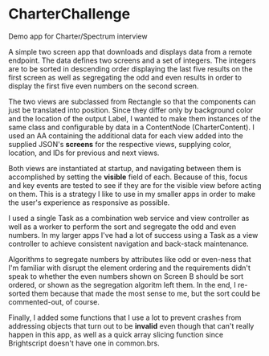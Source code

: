 # CharterChallenge
Demo app for Charter/Spectrum interview

A simple two screen app that downloads and displays data from a remote endpoint. 
The data defines two screens and a set of integers. The integers are to be sorted
in descending order displaying the last five results on the first screen as well
as segregating the odd and even results in order to display the first five even
numbers on the second screen.

The two views are subclassed from Rectangle so that the components can just be
translated into position. Since they differ only by background color and the
location of the output Label, I wanted to make them instances of the same class
and configurable by data in a ContentNode (CharterContent). I used an AA
containing the additional data for each view added into the supplied JSON's
**screens** for the respective views, supplying color, location, and IDs for
previous and next views.

Both views are instantiated at startup, and navigating between them is accomplished
by setting the **visible** field of each. Because of this, focus and key events are
tested to see if they are for the visible view before acting on them. This is a
strategy I like to use in my smaller apps in order to make the user's experience as
responsive as possible. 

I used a single Task as a combination web service and view controller as well as
a worker to perform the sort and segregate the odd and even numbers. In my larger
apps I've had a lot of success using a Task as a view controller to achieve
consistent navigation and back-stack maintenance.

Algorithms to segregate numbers by attributes like odd or even-ness
that I'm familiar with disrupt the element ordering and the requirements didn't 
speak to whether the even numbers shown on Screen B should be sort ordered, or 
shown as the segregation algoritm left them. In the end, I re-sorted them because
that made the most sense to me, but the sort could be commented-out, of course.

Finally, I added some functions that I use a lot to prevent crashes from addressing
objects that turn out to be **invalid** even though that can't really happen in this
app, as well as a quick array slicing function since Brightscript doesn't have one
in common.brs.
